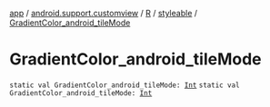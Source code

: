 [app](../../../index.md) / [android.support.customview](../../index.md) / [R](../index.md) / [styleable](index.md) / [GradientColor_android_tileMode](./-gradient-color_android_tile-mode.md)

# GradientColor_android_tileMode

`static val GradientColor_android_tileMode: `[`Int`](https://kotlinlang.org/api/latest/jvm/stdlib/kotlin/-int/index.html)
`static val GradientColor_android_tileMode: `[`Int`](https://kotlinlang.org/api/latest/jvm/stdlib/kotlin/-int/index.html)